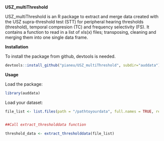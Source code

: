**USZ_multiThreshold** 

USZ_multiThreshold is an R package to extract and merge data created with the USZ supra-threshold test (STT) for peripheral hearing thresholds (threshold), temporal compresion (TC) and frequency selectivity (FS). It contains a function to read in a list of xls(x) files; transposing, cleaning and merging them into one single data frame. 

**Installation**

To install the package from github, devtools is needed. 

```r
devtools::install_github("pianeu/USZ_multiThreshold", subdir="auddata")
```
**Usage**

Load the package: 
```r
library(auddata)
```

Load your dataset: 

```r
file_list <- list.files(path = "/pathtoyourdata", full.names = TRUE, recursive = TRUE)


##Call extract_thresholddata function

threshold_data <- extract_thresholddata(file_list)


```

